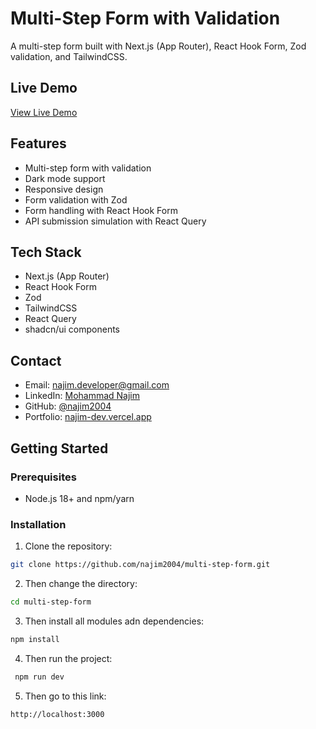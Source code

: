 # Multi-Step Form with Validation

A multi-step form built with Next.js (App Router), React Hook Form, Zod validation, and TailwindCSS.

## Live Demo

[View Live Demo](https://multi-step-form-demo-five.vercel.app)

## Features

- Multi-step form with validation
- Dark mode support
- Responsive design
- Form validation with Zod
- Form handling with React Hook Form
- API submission simulation with React Query

## Tech Stack

- Next.js (App Router)
- React Hook Form
- Zod
- TailwindCSS
- React Query
- shadcn/ui components

## Contact

- Email: najim.developer@gmail.com
- LinkedIn: [Mohammad Najim](https://linkedin.com/in/mohammad-najim2004)
- GitHub: [@najim2004](https://github.com/najim2004)
- Portfolio: [najim-dev.vercel.app](https://najim-dev.vercel.app)

## Getting Started

### Prerequisites

- Node.js 18+ and npm/yarn

### Installation

1. Clone the repository:

```bash
git clone https://github.com/najim2004/multi-step-form.git
```

2. Then change the directory:

```bash
cd multi-step-form
```

3. Then install all modules adn dependencies:

```bash
npm install
```

4. Then run the project:

```bash
 npm run dev
```

5. Then go to this link:

```bash
http://localhost:3000
```

